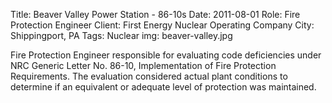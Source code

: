 Title: Beaver Valley Power Station - 86-10s
Date: 2011-08-01
Role: Fire Protection Engineer
Client: First Energy Nuclear Operating Company
City: Shippingport, PA
Tags: Nuclear
img: beaver-valley.jpg

Fire Protection Engineer responsible for evaluating code deficiencies under NRC Generic Letter No. 86-10, Implementation of Fire Protection Requirements. The evaluation considered actual plant conditions to determine if an equivalent or adequate level of protection was maintained.
